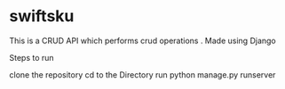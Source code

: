 # swiftsku
This is a CRUD API which performs crud operations .
Made using Django

Steps to run

clone the repository 
cd to the Directory
run python manage.py runserver 
